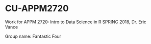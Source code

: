 # CU-APPM2720
Work for APPM 2720: Intro to Data Science in R
SPRING 2018, Dr. Eric Vance

Group name: Fantastic Four
